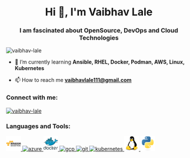 <h1 align="center">Hi 👋, I'm Vaibhav Lale</h1>
<h3 align="center">I am fascinated about OpenSource, DevOps and Cloud Technologies</h3>

<p align="left"> <img src="https://komarev.com/ghpvc/?username=vaibhav-lale&label=Profile%20views&color=0e75b6&style=flat" alt="vaibhav-lale" /> </p>

- 🌱 I’m currently learning **Ansible, RHEL, Docker, Podman, AWS, Linux, Kubernetes**

- 📫 How to reach me **vaibhavlale111@gmail.com**

<h3 align="left">Connect with me:</h3>
<p align="left">
<a href="https://linkedin.com/in/vaibhav-lale" target="blank"><img align="center" src="https://raw.githubusercontent.com/rahuldkjain/github-profile-readme-generator/neutral-icons/src/images/icons/Social/linked-in-alt.svg" alt="vaibhav-lale" height="30" width="40" /></a>
</p>

<h3 align="left">Languages and Tools:</h3>
<p align="left"> <a href="https://aws.amazon.com" target="_blank"> <img src="https://raw.githubusercontent.com/devicons/devicon/master/icons/amazonwebservices/amazonwebservices-original-wordmark.svg" alt="aws" width="40" height="40"/> </a> <a href="https://azure.microsoft.com/en-in/" target="_blank"> <img src="https://www.vectorlogo.zone/logos/microsoft_azure/microsoft_azure-icon.svg" alt="azure" width="40" height="40"/> </a> <a href="https://www.docker.com/" target="_blank"> <img src="https://raw.githubusercontent.com/devicons/devicon/master/icons/docker/docker-original-wordmark.svg" alt="docker" width="40" height="40"/> </a> <a href="https://cloud.google.com" target="_blank"> <img src="https://www.vectorlogo.zone/logos/google_cloud/google_cloud-icon.svg" alt="gcp" width="40" height="40"/> </a> <a href="https://git-scm.com/" target="_blank"> <img src="https://www.vectorlogo.zone/logos/git-scm/git-scm-icon.svg" alt="git" width="40" height="40"/> </a> <a href="https://kubernetes.io" target="_blank"> <img src="https://www.vectorlogo.zone/logos/kubernetes/kubernetes-icon.svg" alt="kubernetes" width="40" height="40"/> </a> <a href="https://www.linux.org/" target="_blank"> <img src="https://raw.githubusercontent.com/devicons/devicon/master/icons/linux/linux-original.svg" alt="linux" width="40" height="40"/> </a> <a href="https://www.python.org" target="_blank"> <img src="https://raw.githubusercontent.com/devicons/devicon/master/icons/python/python-original.svg" alt="python" width="40" height="40"/> </a> </p>



<!---
vaibhav-lale/vaibhav-lale is a ✨ special ✨ repository because its `README.md` (this file) appears on your GitHub profile.
You can click the Preview link to take a look at your changes.
--->
